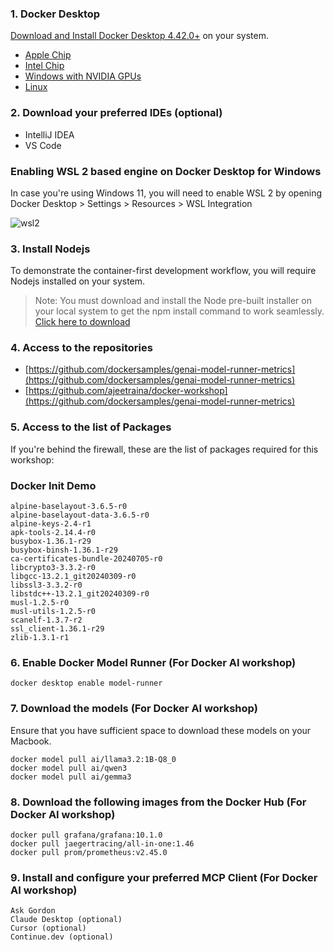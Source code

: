 ### 1. Docker Desktop

[Download and Install Docker Desktop 4.42.0+](https://www.docker.com/products/docker-desktop/) on your system. 

 - [Apple Chip](https://desktop.docker.com/mac/main/arm64/Docker.dmg)
 - [Intel Chip](https://desktop.docker.com/mac/main/amd64/Docker.dmg)
 - [Windows with NVIDIA GPUs](https://desktop.docker.com/win/main/amd64/Docker%20Desktop%20Installer.exe)
 - [Linux](https://docs.docker.com/desktop/linux/install/)


### 2. Download your preferred IDEs (optional)

- IntelliJ IDEA
- VS Code

### Enabling WSL 2 based engine on Docker Desktop for Windows


In case you're using Windows 11, you will need to enable WSL 2 by opening Docker Desktop > Settings > Resources > WSL Integration

![wsl2](images/wsl2.png)

### 3. Install Nodejs

To demonstrate the container-first development workflow, you will require Nodejs installed on your system.


> Note: You must download and install the Node pre-built installer on your local system to get the npm install command to work seamlessly. [Click here to download](https://nodejs.org/en/download/)

### 4. Access to the repositories

- [https://github.com/dockersamples/genai-model-runner-metrics](https://github.com/dockersamples/genai-model-runner-metrics)
- [https://github.com/ajeetraina/docker-workshop](https://github.com/dockersamples/genai-model-runner-metrics)



### 5. Access to the list of Packages

If you're behind the firewall, these are the list of packages required for this workshop:

### Docker Init Demo

```
alpine-baselayout-3.6.5-r0
alpine-baselayout-data-3.6.5-r0
alpine-keys-2.4-r1
apk-tools-2.14.4-r0
busybox-1.36.1-r29
busybox-binsh-1.36.1-r29
ca-certificates-bundle-20240705-r0
libcrypto3-3.3.2-r0
libgcc-13.2.1_git20240309-r0
libssl3-3.3.2-r0
libstdc++-13.2.1_git20240309-r0
musl-1.2.5-r0
musl-utils-1.2.5-r0
scanelf-1.3.7-r2
ssl_client-1.36.1-r29
zlib-1.3.1-r1
```

### 6. Enable Docker Model Runner (For Docker AI workshop)

```
docker desktop enable model-runner
```

### 7. Download the models (For Docker AI workshop)

Ensure that you have sufficient space to download these models on your Macbook.

```
docker model pull ai/llama3.2:1B-Q8_0
docker model pull ai/qwen3
docker model pull ai/gemma3
```

### 8. Download the following images from the Docker Hub (For Docker AI workshop)

```
docker pull grafana/grafana:10.1.0
docker pull jaegertracing/all-in-one:1.46
docker pull prom/prometheus:v2.45.0
```

### 9. Install and configure your preferred MCP Client (For Docker AI workshop)

```
Ask Gordon
Claude Desktop (optional)
Cursor (optional)
Continue.dev (optional)
```